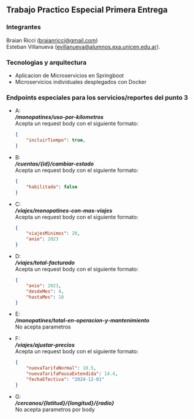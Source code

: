 ## Trabajo Practico Especial Primera Entrega

### Integrantes
Braian Ricci (braianricci@gmail.com)  
Esteban Villanueva (evillanueva@alumnos.exa.unicen.edu.ar).

### Tecnologias y arquitectura
- Aplicacion de Microservicios en Springboot
- Microservicios individuales desplegados con Docker

### Endpoints especiales para los servicios/reportes del punto 3
- A:  
    **_/monopatines/uso-por-kilometros_**  
    Acepta un request body con el siguiente formato:

    ```json
    {
        "incluirTiempo": true,
    }
    ```

- B:  
     **_/cuentas/{id}/cambiar-estado_**  
    Acepta un request body con el siguiente formato:

    ```json
    {
        "habilitada": false
    }
    ```

- C:  
     **_/viajes/monopatines-con-mas-viajes_**  
    Acepta un request body con el siguiente formato:

    ```json
    {
        "viajesMinimos": 20,
        "anio": 2023
    }
    ```

- D:  
     **_/viajes/total-facturado_**  
    Acepta un request body con el siguiente formato:

    ```json
    {
        "anio": 2023,
        "desdeMes": 4,
        "hastaMes": 10
    }
    ```

- E:  
    **_/monopatines/total-en-operacion-y-mantenimiento_**  
    No acepta parametros

- F:  
     **_/viajes/ajustar-precios_**  
    Acepta un request body con el siguiente formato:

    ```json
    {
        "nuevaTarifaNormal": 10.5,
        "nuevaTarifaPausaExtendida": 14.4,
        "fechaEfectiva": "2024-12-01"
    }
    ```

- G:  
    **_/cercanos/{latitud}/{longitud}/{radio}_**  
    No acepta parametros por body 
